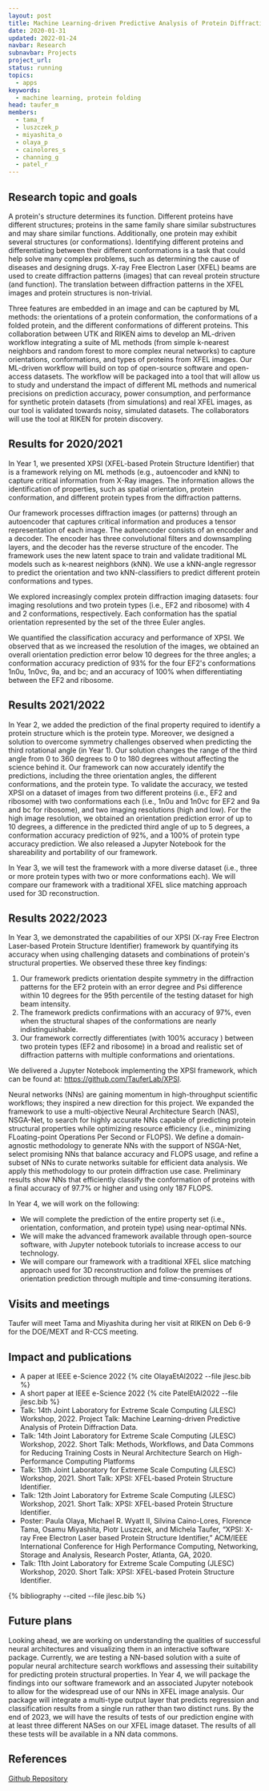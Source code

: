 ```yaml
---
layout: post
title: Machine Learning-driven Predictive Analysis of Protein Diffraction Data
date: 2020-01-31
updated: 2022-01-24
navbar: Research
subnavbar: Projects
project_url:
status: running
topics:
  - apps
keywords:
  - machine learning, protein folding
head: taufer_m
members:
  - tama_f
  - luszczek_p
  - miyashita_o
  - olaya_p
  - cainolores_s
  - channing_g
  - patel_r
---
```


## Research topic and goals

A protein's structure determines its function. Different proteins have different structures; proteins in the same family share similar substructures and may share similar functions. Additionally, one protein may exhibit several structures (or conformations). Identifying different proteins and differentiating between their different conformations is a task that could help solve many complex problems, such as determining the cause of diseases and designing drugs. X-ray Free Electron Laser (XFEL) beams are used to create diffraction patterns (images) that can reveal protein structure (and function). The translation between diffraction patterns in the XFEL images and protein structures is non-trivial.

Three features are embedded in an image and can be captured by ML methods: the orientations of a protein conformation, the conformations of a folded protein, and the different conformations of different proteins. This collaboration between UTK and RIKEN aims to develop an ML-driven workflow integrating a suite of ML methods (from simple k-nearest neighbors and random forest to more complex neural networks) to capture orientations, conformations, and types of proteins from XFEL images. Our ML-driven workflow will build on top of open-source software and open-access datasets. The workflow will be packaged into a tool that will allow us to study and understand the impact of different ML methods and numerical precisions on prediction accuracy, power consumption, and performance for synthetic protein datasets (from simulations) and real XFEL images, as our tool is validated towards noisy, simulated datasets. The collaborators will use the tool at RIKEN for protein discovery.


## Results for 2020/2021
In Year 1, we presented XPSI (XFEL-based Protein Structure Identifier) that is a framework relying on ML methods (e.g., autoencoder and kNN) to capture critical information from X-Ray images. The information allows the identification of properties, such as spatial orientation, protein conformation, and different protein types from the diffraction patterns.

Our framework processes diffraction images (or patterns) through an autoencoder that captures critical information and produces a tensor representation of each image. The autoencoder consists of an encoder and a decoder. The encoder has three convolutional filters and downsampling layers, and the decoder has the reverse structure of the encoder. The framework uses the new latent space to train and validate traditional ML models such as k-nearest neighbors (kNN). We use a kNN-angle regressor to predict the orientation and two kNN-classifiers to predict different protein conformations and types.

We explored increasingly complex protein diffraction imaging datasets: four imaging resolutions and two protein types (i.e., EF2 and ribosome) with 4 and 2 conformations, respectively. Each conformation has the spatial orientation represented by the set of the three Euler angles.

We quantified the classification accuracy and performance of XPSI. We observed that as we increased the resolution of the images, we obtained an overall orientation prediction error below 10 degrees for the three angles; a conformation accuracy prediction of 93% for the four EF2's conformations 1n0u, 1n0vc, 9a, and bc; and an accuracy of 100% when differentiating between the  EF2 and ribosome.

## Results 2021/2022

In Year 2, we added the prediction of the final property required to identify a protein structure which is the protein type. Moreover, we designed a solution to overcome symmetry challenges observed when predicting the third rotational angle (in Year 1). Our solution changes the range of the third angle from 0 to 360 degrees to 0 to 180 degrees without affecting the science behind it. Our framework can now accurately identify the predictions, including the three orientation angles, the different conformations, and the protein type. To validate the accuracy, we tested XPSI on a dataset of images from two different proteins (i.e., EF2 and ribosome) with two conformations each (i.e., 1n0u and 1n0vc for EF2 and 9a and bc for ribosome), and two imaging resolutions (high and low). For the high image resolution, we obtained an orientation prediction error of up to 10 degrees, a difference in the predicted third angle of up to 5 degrees, a conformation accuracy prediction of 92%, and a 100% of protein type accuracy prediction. We also released a Jupyter Notebook for the shareability and portability of our framework.

In Year 3, we will test the framework with a more diverse dataset (i.e., three or more protein types with two or more conformations each). We will compare our framework with a traditional XFEL slice matching approach used for 3D reconstruction.

## Results 2022/2023

In Year 3, we demonstrated the capabilities of our XPSI (X-ray Free Electron Laser-based Protein Structure Identifier) framework by quantifying its accuracy when using challenging datasets and combinations of protein's structural properties. We observed these three key findings:
1. Our framework predicts orientation despite symmetry in the diffraction patterns for the EF2 protein with an error degree and Psi difference within 10 degrees for the 95th percentile of the testing dataset for high beam intensity.
2. The framework predicts confirmations with an accuracy of 97%, even when the structural shapes of the conformations are nearly indistinguishable.
3. Our framework correctly differentiates (with 100% accuracy ) between two protein types (EF2 and ribosome) in a broad and realistic set of diffraction patterns with multiple conformations and orientations.

We delivered a Jupyter Notebook implementing the XPSI framework, which can be found at: https://github.com/TauferLab/XPSI.

Neural networks (NNs) are gaining momentum in high-throughput scientific workflows; they inspired a new direction for this project. We expanded the framework to use a multi-objective Neural Architecture Search (NAS), NSGA-Net, to search for highly accurate NNs capable of predicting protein structural properties while optimizing resource efficiency (i.e., minimizing FLoating-point Operations Per Second or FLOPS). We define a domain-agnostic methodology to generate NNs with the support of NSGA-Net, select promising NNs that balance accuracy and FLOPS usage, and refine a subset of NNs to curate networks suitable for efficient data analysis. We apply this methodology to our protein diffraction use case. Preliminary results show NNs that efficiently classify the conformation of proteins with a final accuracy of 97.7% or higher and using only 187 FLOPS.

In Year 4, we will work on the following:
* We will complete the prediction of the entire property set (i.e., orientation, conformation, and protein type) using near-optimal NNs.
* We will make the advanced framework available through open-source software, with Jupyter notebook tutorials to increase access to our technology.
* We will compare our framework with a traditional XFEL slice matching approach used for 3D reconstruction and follow the premises of orientation prediction through multiple and time-consuming iterations.


## Visits and meetings
Taufer will meet Tama and Miyashita during her visit at RIKEN on Deb 6-9 for the DOE/MEXT and R-CCS meeting.

## Impact and publications

* A paper at IEEE e-Science 2022 {% cite OlayaEtAl2022 --file jlesc.bib %}
* A short paper at IEEE e-Science 2022 {% cite PatelEtAl2022 --file jlesc.bib %}
* Talk: 14th Joint Laboratory for Extreme Scale Computing (JLESC) Workshop, 2022. Project Talk: Machine Learning-driven Predictive Analysis of Protein Diffraction Data.
* Talk: 14th Joint Laboratory for Extreme Scale Computing (JLESC) Workshop, 2022. Short Talk: Methods, Workflows, and Data Commons for Reducing Training Costs in Neural Architecture Search on High-Performance Computing Platforms
* Talk: 13th Joint Laboratory for Extreme Scale Computing (JLESC) Workshop, 2021. Short Talk: XPSI: XFEL-based Protein Structure Identifier.
* Talk: 12th Joint Laboratory for Extreme Scale Computing (JLESC) Workshop, 2021. Short Talk: XPSI: XFEL-based Protein Structure Identifier.
* Poster: Paula Olaya, Michael R. Wyatt II, Silvina Caino-Lores, Florence Tama, Osamu Miyashita, Piotr Luszczek, and Michela Taufer, “XPSI: X-ray Free Electron Laser based Protein Structure Identifier,” ACM/IEEE International Conference for High Performance Computing, Networking, Storage and Analysis, Research Poster, Atlanta, GA, 2020.
* Talk: 11th Joint Laboratory for Extreme Scale Computing (JLESC) Workshop, 2020. Short Talk: XPSI: XFEL-based Protein Structure Identifier.

{% bibliography --cited --file jlesc.bib %}


## Future plans

Looking ahead, we are working on understanding the qualities of successful neural architectures and visualizing them in an interactive software package. Currently, we are testing a NN-based solution with a suite of popular neural architecture search workflows and assessing their suitability for predicting protein structural properties. In Year 4, we will package the findings into our software framework and an associated Jupyter notebook to allow for the widespread use of our NNs in XFEL image analysis. Our package will integrate a multi-type output layer that predicts regression and classification results from a single run rather than two distinct runs. By the end of 2023, we will have the results of tests of our prediction engine with at least three different NASes on our XFEL image dataset. The results of all these tests will be available in a NN data commons.

## References
[Github Repository](https://github.com/TauferLab/XPSI)
